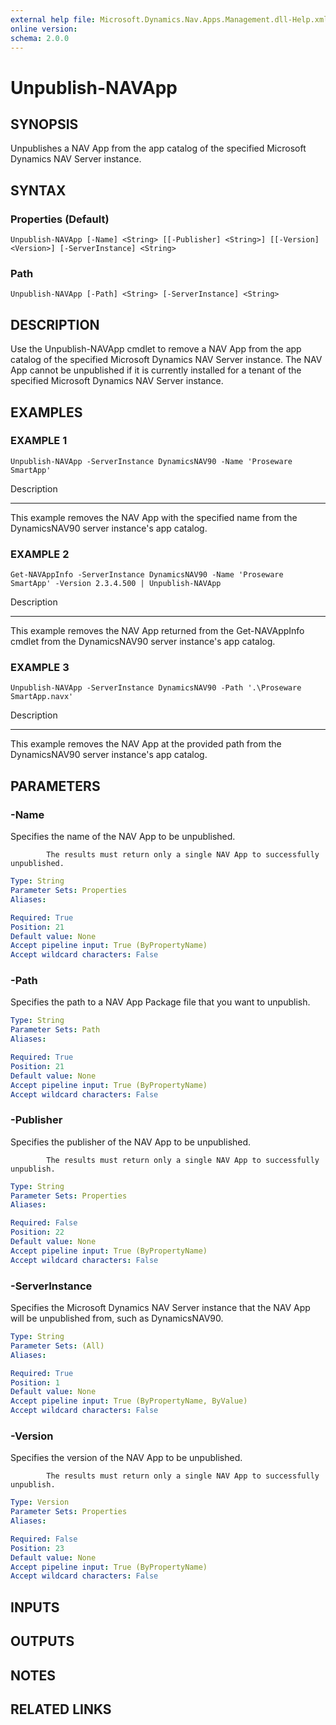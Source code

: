 ```yaml
---
external help file: Microsoft.Dynamics.Nav.Apps.Management.dll-Help.xml
online version: 
schema: 2.0.0
---
```


# Unpublish-NAVApp

## SYNOPSIS
Unpublishes a NAV App from the app catalog of the specified Microsoft Dynamics NAV Server instance.

## SYNTAX

### Properties (Default)
```
Unpublish-NAVApp [-Name] <String> [[-Publisher] <String>] [[-Version] <Version>] [-ServerInstance] <String>
```

### Path
```
Unpublish-NAVApp [-Path] <String> [-ServerInstance] <String>
```

## DESCRIPTION
Use the Unpublish-NAVApp cmdlet to remove a NAV App from the app catalog of the specified Microsoft Dynamics NAV Server instance.
The NAV App cannot be unpublished if it is currently installed for a tenant of the specified Microsoft Dynamics NAV Server instance.

## EXAMPLES

### EXAMPLE 1
```
Unpublish-NAVApp -ServerInstance DynamicsNAV90 -Name 'Proseware SmartApp'
```

Description

-----------

This example removes the NAV App with the specified name from the DynamicsNAV90 server instance's app catalog.

### EXAMPLE 2
```
Get-NAVAppInfo -ServerInstance DynamicsNAV90 -Name 'Proseware SmartApp' -Version 2.3.4.500 | Unpublish-NAVApp
```

Description

-----------

This example removes the NAV App returned from the Get-NAVAppInfo cmdlet from the DynamicsNAV90 server instance's app catalog.

### EXAMPLE 3
```
Unpublish-NAVApp -ServerInstance DynamicsNAV90 -Path '.\Proseware SmartApp.navx'
```

Description

-----------

This example removes the NAV App at the provided path from the DynamicsNAV90 server instance's app catalog.

## PARAMETERS

### -Name
Specifies the name of the NAV App to be unpublished.

            The results must return only a single NAV App to successfully unpublished.

```yaml
Type: String
Parameter Sets: Properties
Aliases: 

Required: True
Position: 21
Default value: None
Accept pipeline input: True (ByPropertyName)
Accept wildcard characters: False
```

### -Path
Specifies the path to a NAV App Package file that you want to unpublish.

```yaml
Type: String
Parameter Sets: Path
Aliases: 

Required: True
Position: 21
Default value: None
Accept pipeline input: True (ByPropertyName)
Accept wildcard characters: False
```

### -Publisher
Specifies the publisher of the NAV App to be unpublished.

            The results must return only a single NAV App to successfully unpublish.

```yaml
Type: String
Parameter Sets: Properties
Aliases: 

Required: False
Position: 22
Default value: None
Accept pipeline input: True (ByPropertyName)
Accept wildcard characters: False
```

### -ServerInstance
Specifies the Microsoft Dynamics NAV Server instance that the NAV App will be unpublished from, such as DynamicsNAV90.

```yaml
Type: String
Parameter Sets: (All)
Aliases: 

Required: True
Position: 1
Default value: None
Accept pipeline input: True (ByPropertyName, ByValue)
Accept wildcard characters: False
```

### -Version
Specifies the version of the NAV App to be unpublished.

            The results must return only a single NAV App to successfully unpublish.

```yaml
Type: Version
Parameter Sets: Properties
Aliases: 

Required: False
Position: 23
Default value: None
Accept pipeline input: True (ByPropertyName)
Accept wildcard characters: False
```

## INPUTS

## OUTPUTS

## NOTES
## RELATED LINKS

